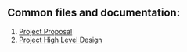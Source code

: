 ## Common files and documentation:
1. [Project Proposal](https://github.com/style-mate-workshop/documentation/blob/main/Tal_and_Stav_workshop_project_proposal.md)
2. [Project High Level Design](https://github.com/style-mate-workshop/documentation/blob/main/StyleMate_High_Level_Design.pdf)

